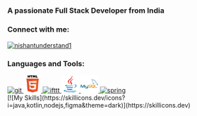 <h3 align="left"> A passionate Full Stack Developer from India</h3>

<!-- <p align="left"> <img src="https://komarev.com/ghpvc/?username=nishantunderstand&label=Profile%20views&color=0e75b6&style=flat" alt="nishantunderstand" /> </p> -->

<h3 align="left">Connect with me:</h3>
<p align="left">
<a href="https://linkedin.com/in/nishantunderstand1" target="blank"><img align="center" src="https://raw.githubusercontent.com/rahuldkjain/github-profile-readme-generator/master/src/images/icons/Social/linked-in-alt.svg" alt="nishantunderstand1" height="30" width="40" /></a>
</p>
<h3 align="left">Languages and Tools:</h3>
<p align="left"> <a href="https://git-scm.com/" target="_blank" rel="noreferrer"> <img src="https://www.vectorlogo.zone/logos/git-scm/git-scm-icon.svg" alt="git" width="40" height="40"/> </a> 
<a href="https://www.w3.org/html/" target="_blank" rel="noreferrer"> <img src="https://raw.githubusercontent.com/devicons/devicon/master/icons/html5/html5-original-wordmark.svg" alt="html5" width="40" height="40"/> </a> 
<a href="https://ifttt.com/" target="_blank" rel="noreferrer"> <img src="https://www.vectorlogo.zone/logos/ifttt/ifttt-ar21.svg" alt="ifttt" width="40" height="40"/> </a> 
<a href="https://www.java.com" target="_blank" rel="noreferrer"> <img src="https://raw.githubusercontent.com/devicons/devicon/master/icons/java/java-original.svg" alt="java" width="40" height="40"/> </a> 
<a href="https://www.mysql.com/" target="_blank" rel="noreferrer"> <img src="https://raw.githubusercontent.com/devicons/devicon/master/icons/mysql/mysql-original-wordmark.svg" alt="mysql" width="40" height="40"/> </a> 
<a href="https://spring.io/" target="_blank" rel="noreferrer"> <img src="https://www.vectorlogo.zone/logos/springio/springio-icon.svg" alt="spring" width="40" height="40"/> </a> 
<br/>
[![My Skills](https://skillicons.dev/icons?i=java,kotlin,nodejs,figma&theme=dark)](https://skillicons.dev)  
</p>

<!-- Archived Version
[![My Skills](https://skillicons.dev/icons?i=java,kotlin,nodejs,figma&theme=dark)](https://skillicons.dev)


-->

